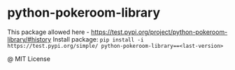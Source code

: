 # python-pokeroom-library

This package allowed here - https://test.pypi.org/project/python-pokeroom-library/#history
Install package: `pip install -i https://test.pypi.org/simple/ python-pokeroom-library==<last-version>`

@ MIT License